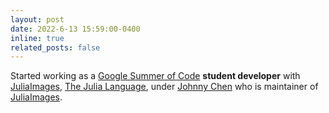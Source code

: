 ```yaml
---
layout: post
date: 2022-6-13 15:59:00-0400
inline: true
related_posts: false
---
```


Started working as a <a href="https://summerofcode.withgoogle.com/">Google Summer of Code</a> <strong>student developer</strong> with <a href="https://juliaimages.org/">JuliaImages</a>, <a href="https://julialang.org/">The Julia Language</a>, under <a href="https://github.com/johnnychen94">Johnny Chen</a> who is maintainer of <a href="https://juliaimages.org/">JuliaImages</a>.